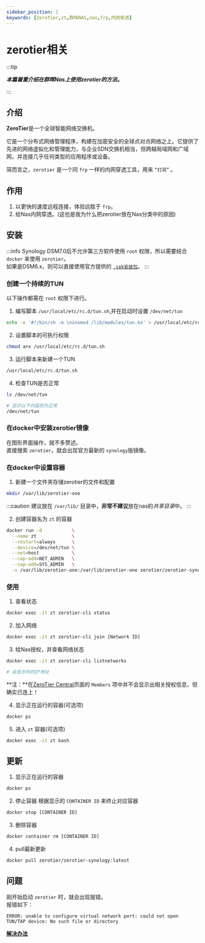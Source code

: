```yaml
---
sidebar_position: 1
keywords: [ZeroTier,zt,群晖NAS,nas,frp,内网穿透]
---
```


# zerotier相关

:::tip 

***本篇着重介绍在群晖Nas上使用zerotier的方法。***

:::

## 介绍
**ZeroTier**是一个全球智能网络交换机。  

它是一个分布式网络管理程序，构建在加密安全的全球点对点网络之上。它提供了先进的网络虚拟化和管理能力，与企业SDN交换机相当，但跨越局域网和广域网，并连接几乎任何类型的应用程序或设备。  

简而言之，`zerotier` 是一个同 `frp` 一样的内网穿透工具，用来 `“打洞”` 。

## 作用
1. 以更快的速度远程连接，体验远胜于 `frp`。  
2. 给Nas内网穿透。(这也是我为什么把zerotier放在Nas分类中的原因)  

## 安装
:::info
Synology DSM7.0后不允许第三方软件使用 `root` 权限，所以需要结合 `docker` 来使用 `zerotier`。  
如果是DSM6.x，则可以直接使用官方提供的 [`.spk安装包`](http://download.zerotier.com/dist/synology/)。
:::
### 创建一个持续的TUN
以下操作都需在 `root` 权限下进行。
1. 编写脚本 `/usr/local/etc/rc.d/tun.sh`,并在启动时设置 `/dev/net/tun`
```bash
echo -e '#!/bin/sh -e \ninsmod /lib/modules/tun.ko' > /usr/local/etc/rc.d/tun.sh
```

2. 设置脚本的可执行权限
```bash
chmod a+x /usr/local/etc/rc.d/tun.sh
```

3. 运行脚本来新建一个TUN
```bash
/usr/local/etc/rc.d/tun.sh
```

4. 检查TUN是否正常
```bash
ls /dev/net/tun

# 显示以下内容则为正常
/dev/net/tun
```

### 在docker中安装zerotier镜像
在图形界面操作，就不多赘述。  
直接搜索 `zerotier`，就会出现官方最新的 `synology`版镜像。

### 在docker中设置容器
1. 新建一个文件夹存储zerotier的文件和配置
```bash
mkdir /var/lib/zerotier-one
```
:::caution
建议放在 `/var/lib/` 目录中，**非常不建议**放在nas的*共享目录*中。
:::

2. 创建容器名为 `zt` 的容器
```bash
docker run -d           \
  --name zt             \
  --restart=always      \
  --device=/dev/net/tun \
  --net=host            \
  --cap-add=NET_ADMIN   \
  --cap-add=SYS_ADMIN   \
  -v /var/lib/zerotier-one:/var/lib/zerotier-one zerotier/zerotier-synology:latest
```

### 使用
1. 查看状态
```bash
docker exec -it zt zerotier-cli status
```

2. 加入网络
```bash
docker exec -it zt zerotier-cli join [Network ID]
```

3. 给Nas授权，并查看网络状态
```bash
docker exec -it zt zerotier-cli listnetworks

# 会显示你的IP地址
```
**注：**在[ZeroTier Central](https://my.zerotier.com/)页面的 `Members` 项中并不会显示出相关授权信息，但确实已连上！

4. 显示正在运行的容器(可选项)
```bash
docker ps
```

5. 进入 `zt` 容器(可选项)
```bash
docker exec -it zt bash
```

## 更新
1. 显示正在运行的容器
```bash
docker ps
```

2. 停止容器
根据显示的 `CONTAINER ID` 来终止对应容器
```bash
docker stop [CONTAINER ID]
```

3. 删除容器
```bash
docker container rm [CONTAINER ID]
```

4. pull最新更新
```bash
docker pull zerotier/zerotier-synology:latest
```

## 问题
刚开始启动 `zerotier` 时，就会出现报错。  
报错如下：
```
ERROR: unable to configure virtual network port: could not open TUN/TAP device: No such file or directory
```

**[解决办法](./tunproblem.md)**
